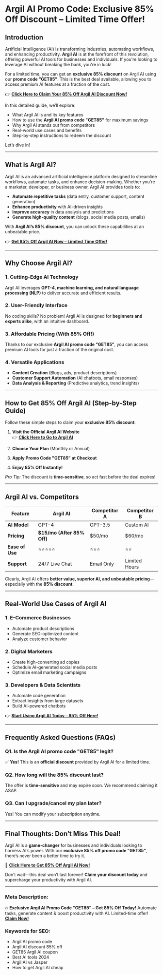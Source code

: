 # **Argil AI Promo Code: Exclusive 85% Off Discount – Limited Time Offer!**  

## **Introduction**  
Artificial Intelligence (AI) is transforming industries, automating workflows, and enhancing productivity. **Argil AI** is at the forefront of this revolution, offering powerful AI tools for businesses and individuals. If you're looking to leverage AI without breaking the bank, you're in luck!  

For a limited time, you can get an **exclusive 85% discount** on Argil AI using our **promo code "GET85"**. This is the best deal available, allowing you to access premium AI features at a fraction of the cost.  

👉 **[Click Here to Claim Your 85% Off Argil AI Discount Now!](https://argil.ai/?via=GET85)**  

In this detailed guide, we’ll explore:  
- What Argil AI is and its key features  
- How to use the **Argil AI promo code "GET85"** for maximum savings  
- Why Argil AI stands out from competitors  
- Real-world use cases and benefits  
- Step-by-step instructions to redeem the discount  

Let’s dive in!  

---  

## **What is Argil AI?**  
Argil AI is an advanced artificial intelligence platform designed to streamline workflows, automate tasks, and enhance decision-making. Whether you're a marketer, developer, or business owner, Argil AI provides tools to:  
- **Automate repetitive tasks** (data entry, customer support, content generation)  
- **Enhance productivity** with AI-driven insights  
- **Improve accuracy** in data analysis and predictions  
- **Generate high-quality content** (blogs, social media posts, emails)  

With **Argil AI’s 85% discount**, you can unlock these capabilities at an unbeatable price.  

👉 **[Get 85% Off Argil AI Now – Limited Time Offer!](https://argil.ai/?via=GET85)**  

---  

## **Why Choose Argil AI?**  
### **1. Cutting-Edge AI Technology**  
Argil AI leverages **GPT-4, machine learning, and natural language processing (NLP)** to deliver accurate and efficient results.  

### **2. User-Friendly Interface**  
No coding skills? No problem! Argil AI is designed for **beginners and experts alike**, with an intuitive dashboard.  

### **3. Affordable Pricing (With 85% Off!)**  
Thanks to our exclusive **Argil AI promo code "GET85"**, you can access premium AI tools for just a fraction of the original cost.  

### **4. Versatile Applications**  
- **Content Creation** (Blogs, ads, product descriptions)  
- **Customer Support Automation** (AI chatbots, email responses)  
- **Data Analysis & Reporting** (Predictive analytics, trend insights)  

---  

## **How to Get 85% Off Argil AI (Step-by-Step Guide)**  
Follow these simple steps to claim your **exclusive 85% discount**:  

1. **Visit the Official Argil AI Website**  
   👉 **[Click Here to Go to Argil AI](https://argil.ai/?via=GET85)**  

2. **Choose Your Plan** (Monthly or Annual)  
3. **Apply Promo Code "GET85" at Checkout**  
4. **Enjoy 85% Off Instantly!**  

*Pro Tip:* The discount is **time-sensitive**, so act fast before the deal expires!  

---  

## **Argil AI vs. Competitors**  
| Feature          | Argil AI | Competitor A | Competitor B |  
|-----------------|----------|-------------|-------------|  
| **AI Model**    | GPT-4    | GPT-3.5     | Custom AI   |  
| **Pricing**     | **$15/mo (After 85% Off)** | $50/mo | $60/mo |  
| **Ease of Use** | ⭐⭐⭐⭐⭐ | ⭐⭐⭐ | ⭐⭐ |  
| **Support**     | 24/7 Live Chat | Email Only | Limited Hours |  

Clearly, Argil AI offers **better value, superior AI, and unbeatable pricing**—especially with the **85% discount**.  

---  

## **Real-World Use Cases of Argil AI**  
### **1. E-Commerce Businesses**  
- Automate product descriptions  
- Generate SEO-optimized content  
- Analyze customer behavior  

### **2. Digital Marketers**  
- Create high-converting ad copies  
- Schedule AI-generated social media posts  
- Optimize email marketing campaigns  

### **3. Developers & Data Scientists**  
- Automate code generation  
- Extract insights from large datasets  
- Build AI-powered chatbots  

👉 **[Start Using Argil AI Today – 85% Off Here!](https://argil.ai/?via=GET85)**  

---  

## **Frequently Asked Questions (FAQs)**  
### **Q1. Is the Argil AI promo code "GET85" legit?**  
✅ **Yes!** This is an **official discount** provided by Argil AI for a limited time.  

### **Q2. How long will the 85% discount last?**  
The offer is **time-sensitive** and may expire soon. We recommend claiming it ASAP.  

### **Q3. Can I upgrade/cancel my plan later?**  
Yes! You can modify your subscription anytime.  

---  

## **Final Thoughts: Don’t Miss This Deal!**  
Argil AI is a **game-changer** for businesses and individuals looking to harness AI’s power. With our **exclusive 85% off promo code "GET85"**, there’s never been a better time to try it.  

🚀 **[Click Here to Get 85% Off Argil AI Now!](https://argil.ai/?via=GET85)**  

Don’t wait—this deal won’t last forever! **Claim your discount today** and supercharge your productivity with Argil AI.  

---  

### **Meta Description:**  
🔥 **Exclusive Argil AI Promo Code "GET85" – Get 85% Off Today!** Automate tasks, generate content & boost productivity with AI. Limited-time offer! **[Claim Now!](https://argil.ai/?via=GET85)**  

### **Keywords for SEO:**  
- Argil AI promo code  
- Argil AI discount 85% off  
- GET85 Argil AI coupon  
- Best AI tools 2024  
- Argil AI vs Jasper  
- How to get Argil AI cheap 
